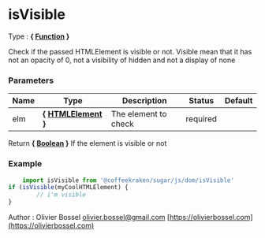 # isVisible

<!-- @namespace: sugar.js.dom.isVisible -->

Type : **{ [Function](https://developer.mozilla.org/fr/docs/Web/JavaScript/Reference/Objets_globaux/Function) }**


Check if the passed HTMLElement is visible or not.
Visible mean that it has not an opacity of 0, not a visibility of hidden and not a display of none



### Parameters
Name  |  Type  |  Description  |  Status  |  Default
------------  |  ------------  |  ------------  |  ------------  |  ------------
elm  |  **{ [HTMLElement](https://developer.mozilla.org/fr/docs/Web/API/HTMLElement) }**  |  The element to check  |  required  |

Return **{ [Boolean](https://developer.mozilla.org/fr/docs/Web/JavaScript/Reference/Objets_globaux/Boolean) }** If the element is visible or not

### Example
```js
	import isVisible from '@coffeekraken/sugar/js/dom/isVisible'
if (isVisible(myCoolHTMLElement) {
		// i'm visible
}
```
Author : Olivier Bossel [olivier.bossel@gmail.com](mailto:olivier.bossel@gmail.com) [https://olivierbossel.com](https://olivierbossel.com)